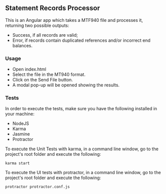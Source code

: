 ## Statement Records Processor

This is an Angular app which takes a MTF940 file and processes it, returning two possible outputs:

* Success, if all records are valid;
* Error, if records contain duplicated references and/or incorrect end balances.

### Usage

* Open index.html
* Select the file in the MT940 format.
* Click on the Send File button.
* A modal pop-up will be opened showing the results.

### Tests

In order to execute the tests, make sure you have the following installed in your machine:

* NodeJS
* Karma
* Jasmine
* Protractor

To execute the Unit Tests with karma, in a command line window, go to the project's root folder and execute the following:

    karma start
    
To execute the UI tests with protractor, in a command line window, go to the project's root folder and execute the following:

    protractor protractor.conf.js
